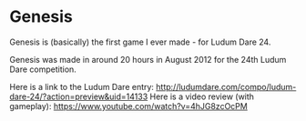 # Genesis
Genesis is (basically) the first game I ever made - for Ludum Dare 24.

Genesis was made in around 20 hours in August 2012 for the 24th Ludum Dare competition.

Here is a link to the Ludum Dare entry: http://ludumdare.com/compo/ludum-dare-24/?action=preview&uid=14133
Here is a video review (with gameplay): https://www.youtube.com/watch?v=4hJG8zcOcPM